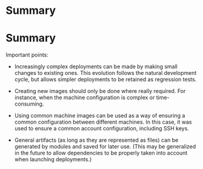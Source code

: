 Summary
=======

Summary
=======

Important points:

-   Increasingly complex deployments can be made by making small changes
    to existing ones. This evolution follows the natural development
    cycle, but allows simpler deployments to be retained as regression
    tests.

-   Creating new images should only be done where really required. For
    instance, when the machine configuration is complex or
    time-consuming.

-   Using common machine images can be used as a way of ensuring a
    common configuration between different machines. In this case, it
    was used to ensure a common account configuration, including SSH
    keys.

-   General artifacts (as long as they are represented as files) can be
    generated by modules and saved for later use. (This may be
    generalized in the future to allow dependencies to be properly taken
    into account when launching deployments.)


